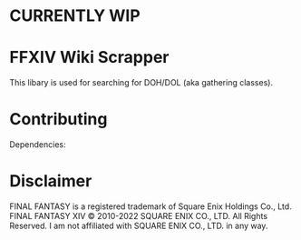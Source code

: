 # CURRENTLY WIP

# FFXIV Wiki Scrapper

This libary is used for searching for DOH/DOL (aka gathering classes). 




# Contributing 
Dependencies:

# Disclaimer
FINAL FANTASY is a registered trademark of Square Enix Holdings Co., Ltd. FINAL FANTASY XIV © 2010-2022 SQUARE ENIX CO., LTD. All Rights Reserved. I am not affiliated with SQUARE ENIX CO., LTD. in any way.
